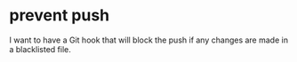 # prevent push

I want to have a Git hook that will block the push if any changes are made in a blacklisted file.
